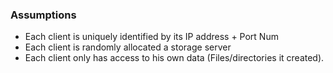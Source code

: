 ### Assumptions
- Each client is uniquely identified by its IP address + Port Num
- Each client is randomly allocated a storage server
- Each client only has access to his own data (Files/directories it created).

